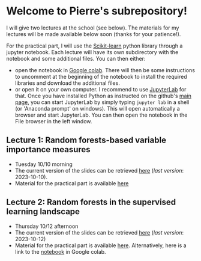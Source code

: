 # Welcome to Pierre's subrepository!

I will give two lectures at the school (see below). The materials for my lectures will be made available below soon (thanks for your patience!).

For the practical part, I will use the [Scikit-learn](https://scikit-learn.org/stable/) python library through a jupyter notebook. Each lecture will have its own subdirectory with the notebook and some additional files. You can then either:
* open the notebook in [Google colab](https://colab.research.google.com/). There will then be some instructions to uncomment at the beginning of the notebook to install the required libraries and download the additional files.
* or open it on your own computer. I recommend to use [JupyterLab](https://jupyterlab.readthedocs.io/en/stable/index.html) for that. Once you have installed Python as instructed on the github's [main page](../README.md), you can start JupyterLab by simply typing `jupyter lab` in a shell (or 'Anaconda prompt' on windows). This will open automatically a browser and start JupyterLab. You can then open the notebook in the File browser in the left window.

## Lecture 1: Random forests-based variable importance measures

* Tuesday 10/10 morning
* The current version of the slides can be retrieved [here](https://dox.uliege.be/index.php/s/yXXwH8B4I9PFd9Q) (*last version*: 2023-10-10).
* Material for the practical part is available [here](vimp)

## Lecture 2: Random forests in the supervised learning landscape

* Thursday 10/12 afternoon
* The current version of the slides can be retrieved [here](https://dox.uliege.be/index.php/s/R32z91fV6IO5EeX) (*last version*: 2023-10-12)
* Material for the practical part is available [here](sl). Alternatively, here is a link to the [notebook](https://drive.google.com/file/d/1NSNLUhp8ApBcH1QmqP9mgWndTSSBzMEe/view?usp=sharing) in Google colab.
